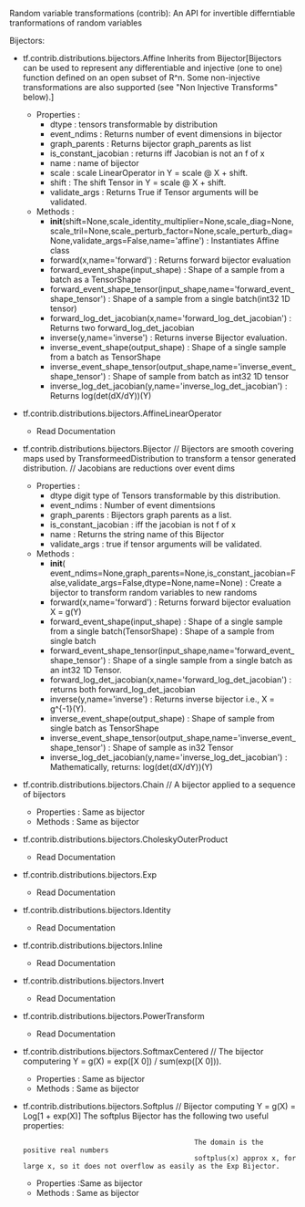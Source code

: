 Random variable transformations (contrib):
An API for invertible differntiable tranformations of random variables

Bijectors:

* tf.contrib.distributions.bijectors.Affine Inherits from Bijector[Bijectors can be used to represent any differentiable and injective (one to one) function defined on an open subset of R^n. Some non-injective transformations are also supported (see "Non Injective Transforms" below).]
	* Properties :
		* dtype : tensors transformable by distribution
		* event_ndims : Returns number of event dimensions in bijector
		* graph_parents : Returns bijector graph_parents as list
		* is_constant_jacobian : returns iff Jacobian is not an f of x
		* name : name of bijector
		* scale : scale LinearOperator in Y = scale @ X + shift.
		* shift : The shift Tensor in Y = scale @ X + shift.
		* validate_args : Returns True if Tensor arguments will be validated.
	* Methods :
		* __init__(shift=None,scale_identity_multiplier=None,scale_diag=None,scale_tril=None,scale_perturb_factor=None,scale_perturb_diag=None,validate_args=False,name='affine') 
			: Instantiates Affine class
		* forward(x,name='forward')
			: Returns forward bijector evaluation
		* forward_event_shape(input_shape)
			: Shape of a sample from a batch as a TensorShape
		* forward_event_shape_tensor(input_shape,name='forward_event_shape_tensor')
			: Shape of a sample from a single batch(int32 1D tensor)
		* forward_log_det_jacobian(x,name='forward_log_det_jacobian')
			: Returns two forward_log_det_jacobian
		* inverse(y,name='inverse')
			: Returns inverse Bijector evaluation.
		* inverse_event_shape(output_shape)
			: Shape of a single sample from a batch as TensorShape
		* inverse_event_shape_tensor(output_shape,name='inverse_event_shape_tensor')
			: Shape of sample from batch as int32 1D tensor
		* inverse_log_det_jacobian(y,name='inverse_log_det_jacobian')
			: Returns log(det(dX/dY))(Y)
* tf.contrib.distributions.bijectors.AffineLinearOperator
	* Read Documentation
* tf.contrib.distributions.bijectors.Bijector 
// Bijectors are smooth covering maps used by TransformeedDistribution to transform a tensor generated distribution.
// Jacobians are reductions over event dims
	* Properties :
		* dtype digit type of Tensors transformable by this distribution.
		* event_ndims : Number of event dimentsions
		* graph_parents : Bijectors graph parents as a list.
		* is_constant_jacobian : iff the jacobian is not f of x
		* name : Returns the string name of this Bijector
		* validate_args : true if tensor arguments will be validated.
	* Methods : 
		* __init__( event_ndims=None,graph_parents=None,is_constant_jacobian=False,validate_args=False,dtype=None,name=None) : Create a bijector to transform random variables to new randoms
		* forward(x,name='forward') : Returns forward bijector evaluation X = g(Y)
		* forward_event_shape(input_shape) : Shape of a single sample from a single batch(TensorShape) : Shape of a sample from single batch
		* forward_event_shape_tensor(input_shape,name='forward_event_shape_tensor')  : Shape of a single sample from a single batch as an int32 1D Tensor.
		* forward_log_det_jacobian(x,name='forward_log_det_jacobian') : returns both forward_log_det_jacobian
		* inverse(y,name='inverse') :  Returns inverse bijector   i.e., X = g^{-1}(Y).
		* inverse_event_shape(output_shape)	 : Shape of sample from single batch as TensorShape
		* inverse_event_shape_tensor(output_shape,name='inverse_event_shape_tensor')	: Shape of sample as in32 Tensor
		* inverse_log_det_jacobian(y,name='inverse_log_det_jacobian') : Mathematically, returns: log(det(dX/dY))(Y)
	
* tf.contrib.distributions.bijectors.Chain // A bijector applied to a sequence of bijectors
	* Properties : Same as bijector 
	* Methods : Same as bijector
* tf.contrib.distributions.bijectors.CholeskyOuterProduct
	* Read Documentation
* tf.contrib.distributions.bijectors.Exp
	* Read Documentation
* tf.contrib.distributions.bijectors.Identity
	* Read Documentation
* tf.contrib.distributions.bijectors.Inline
	* Read Documentation
* tf.contrib.distributions.bijectors.Invert
	* Read Documentation
* tf.contrib.distributions.bijectors.PowerTransform
	* Read Documentation
* tf.contrib.distributions.bijectors.SoftmaxCentered // The bijector computering Y = g(X) = exp([X 0]) / sum(exp([X 0])).
	* Properties : Same as bijector
	* Methods : Same as bijector
* tf.contrib.distributions.bijectors.Softplus // Bijector computing  Y = g(X) = Log[1 + exp(X)]
												The softplus Bijector has the following two useful properties:

												The domain is the positive real numbers
												softplus(x) approx x, for large x, so it does not overflow as easily as the Exp Bijector.
	* Properties :Same as bijector
	* Methods :  Same as bijector